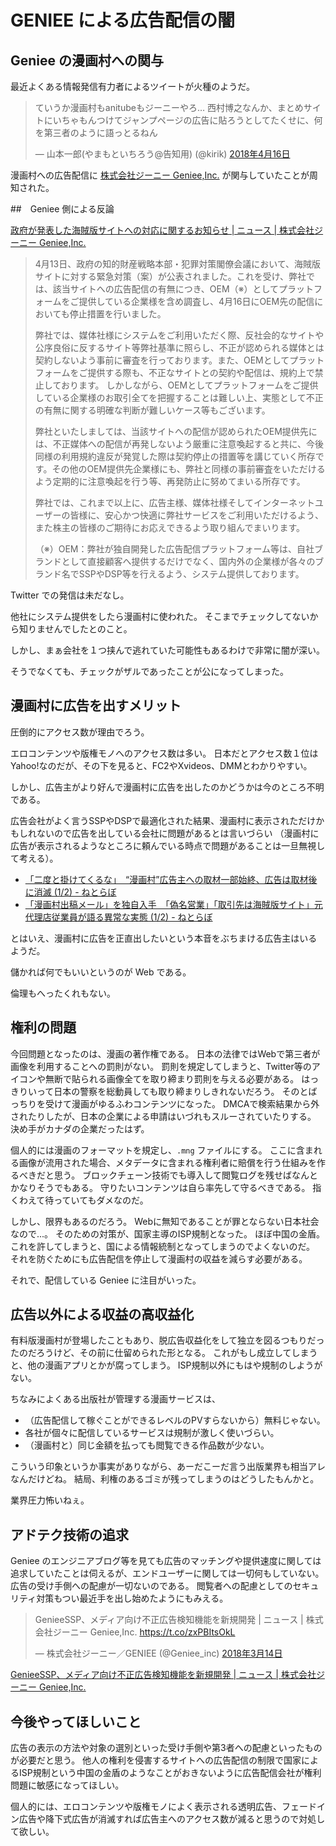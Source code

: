 # GENIEE による広告配信の闇

## Geniee の漫画村への関与

最近よくある情報発信有力者によるツイートが火種のようだ。

<blockquote class="twitter-tweet" data-lang="ja"><p lang="ja" dir="ltr">ていうか漫画村もanitubeもジーニーやろ… 西村博之なんか、まとめサイトにいちゃもんつけてジャンプページの広告に貼ろうとしてたくせに、何を第三者のように語っとるねん</p>&mdash; 山本一郎(やまもといちろう@告知用) (@kirik) <a href="https://twitter.com/kirik/status/985729450166730752?ref_src=twsrc%5Etfw">2018年4月16日</a></blockquote>
<script async src="https://platform.twitter.com/widgets.js" charset="utf-8"></script>

漫画村への広告配信に [株式会社ジーニー Geniee,Inc\.](https://geniee.co.jp/) が関与していたことが周知された。

##　Geniee 側による反論

[政府が発表した海賊版サイトへの対応に関するお知らせ \| ニュース \| 株式会社ジーニー Geniee,Inc\.](https://geniee.co.jp/news/20180417/140)

> 4月13日、政府の知的財産戦略本部・犯罪対策閣僚会議において、海賊版サイトに対する緊急対策（案）が公表されました。これを受け、弊社では、該当サイトへの広告配信の有無につき、OEM（※）としてプラットフォームをご提供している企業様を含め調査し、4月16日にOEM先の配信においても停止措置を行いました。
>
> 弊社では、媒体社様にシステムをご利用いただく際、反社会的なサイトや公序良俗に反するサイト等弊社基準に照らし、不正が認められる媒体とは契約しないよう事前に審査を行っております。また、OEMとしてプラットフォームをご提供する際も、不正なサイトとの契約や配信は、規約上で禁止しております。
しかしながら、OEMとしてプラットフォームをご提供している企業様のお取引全てを把握することは難しい上、実態として不正の有無に関する明確な判断が難しいケース等もございます。
>
> 弊社といたしましては、当該サイトへの配信が認められたOEM提供先には、不正媒体への配信が再発しないよう厳重に注意喚起すると共に、今後同様の利用規約違反が発覚した際は契約停止の措置等を講じていく所存です。その他のOEM提供先企業様にも、弊社と同様の事前審査をいただけるよう定期的に注意喚起を行う等、再発防止に努めてまいる所存です。
>
> 弊社では、これまで以上に、広告主様、媒体社様そしてインターネットユーザーの皆様に、安心かつ快適に弊社サービスをご利用いただけるよう、また株主の皆様のご期待にお応えできるよう取り組んでまいります。
>
>
> （※）OEM：弊社が独自開発した広告配信プラットフォーム等は、自社ブランドとして直接顧客へ提供するだけでなく、国内外の企業様が各々のブランド名でSSPやDSP等を行えるよう、システム提供しております。

Twitter での発信は未だなし。

他社にシステム提供をしたら漫画村に使われた。
そこまでチェックしてないから知りませんでしたとのこと。

しかし、まぁ会社を１つ挟んで逃れていた可能性もあるわけで非常に闇が深い。

そうでなくても、チェックがザルであったことが公になってしまった。

## 漫画村に広告を出すメリット

圧倒的にアクセス数が理由でろう。

エロコンテンツや版権モノへのアクセス数は多い。
日本だとアクセス数１位はYahoo!なのだが、その下を見ると、FC2やXvideos、DMMとわかりやすい。

しかし、広告主がより好んで漫画村に広告を出したのかどうかは今のところ不明である。

広告会社がよく言うSSPやDSPで最適化された結果、漫画村に表示されただけかもしれないので広告を出している会社に問題があるとは言いづらい
（漫画村に広告が表示されるようなところに頼んでいる時点で問題があることは一旦無視して考える）。

- [「二度と掛けてくるな」　“漫画村”広告主への取材一部始終、広告は取材後に消滅 \(1/2\) \- ねとらぼ](http://nlab.itmedia.co.jp/nl/articles/1804/15/news021.html)
- [「漫画村出稿メール」を独自入手　「偽名営業」「取引先は海賊版サイト」元代理店従業員が語る異常な実態 \(1/2\) \- ねとらぼ](http://nlab.itmedia.co.jp/nl/articles/1804/17/news110.html)

とはいえ、漫画村に広告を正直出したいという本音をぶちまける広告主はいるようだ。

儲かれば何でもいいというのが Web である。

倫理もへったくれもない。

## 権利の問題

今回問題となったのは、漫画の著作権である。
日本の法律ではWebで第三者が画像を利用することへの罰則がない。
罰則を規定してしまうと、Twitter等のアイコンや無断で貼られる画像全てを取り締まり罰則を与える必要がある。
はっきりいって日本の警察を総動員しても取り締まりしきれないだろう。
そのとばっちりを受けて漫画がゆるふわコンテンツになった。
DMCAで検索結果から外されたりしたが、日本の企業による申請はいづれもスルーされていたりする。
決め手がカナダの企業だったはず。

個人的には漫画のフォーマットを規定し、`.mng` ファイルにする。
ここに含まれる画像が流用された場合、メタデータに含まれる権利者に賠償を行う仕組みを作るべきだと思う。
ブロックチェーン技術でも導入して閲覧ログを残せばなんとかなりそうでもある。
守りたいコンテンツは自ら率先して守るべきである。
指くわえて待っていてもダメなのだ。

しかし、限界もあるのだろう。
Webに無知であることが罪とならない日本社会なので...。
そのための対策が、国家主導のISP規制となった。
ほぼ中国の金盾。
これを許してしまうと、国による情報統制となってしまうのでよくないのだ。
それを防ぐためにも広告配信を停止して漫画村の収益を減らす必要がある。

それで、配信している Geniee に注目がいった。

## 広告以外による収益の高収益化

有料版漫画村が登場したこともあり、脱広告収益化をして独立を図るつもりだったのだろうけど、その前に仕留められた形となる。
これがもし成立してしまうと、他の漫画アプリとかが腐ってしまう。
ISP規制以外にもはや規制のしようがない。

ちなみによくある出版社が管理する漫画サービスは、

- （広告配信して稼ぐことができるレベルのPVすらないから）無料じゃない。
- 各社が個々に配信しているサービスは規制が激しく使いづらい。
- （漫画村と）同じ金額を払っても閲覧できる作品数が少ない。

こういう印象というか事実がありながら、あーだこーだ言う出版業界も相当アレなんだけどね。
結局、利権のあるゴミが残ってしまうのはどうしたもんかと。

業界圧力怖いねぇ。

## アドテク技術の追求

Geniee のエンジニアブログ等を見ても広告のマッチングや提供速度に関しては追求していたことは伺えるが、エンドユーザーに関しては一切何もしていない。
広告の受け手側への配慮が一切ないのである。
閲覧者への配慮としてのセキュリティ対策もつい最近手を出し始めたようにもみえる。

<blockquote class="twitter-tweet" data-lang="ja"><p lang="ja" dir="ltr">GenieeSSP、メディア向け不正広告検知機能を新規開発 | ニュース | 株式会社ジーニー Geniee,Inc. <a href="https://t.co/zxPBItsOkL">https://t.co/zxPBItsOkL</a></p>&mdash; 株式会社ジーニー／GENIEE (@Geniee_inc) <a href="https://twitter.com/Geniee_inc/status/973806377339703296?ref_src=twsrc%5Etfw">2018年3月14日</a></blockquote>
<script async src="https://platform.twitter.com/widgets.js" charset="utf-8"></script>

[GenieeSSP、メディア向け不正広告検知機能を新規開発 \| ニュース \| 株式会社ジーニー Geniee,Inc\.](https://geniee.co.jp/news/20180314/133)

## 今後やってほしいこと

広告の表示の方法や対象の選別といった受け手側や第3者への配慮といったものが必要だと思う。
他人の権利を侵害するサイトへの広告配信の制限で国家によるISP規制という中国の金盾のようなことがおきないように広告配信会社が権利問題に敏感になってほしい。

個人的には、エロコンテンツや版権モノによく表示される透明広告、フェードイン広告や降下式広告が消滅すれば広告主へのアクセス数が減ると思うので対処して欲しい。
